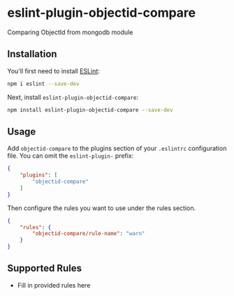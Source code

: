 # eslint-plugin-objectid-compare

Comparing ObjectId from mongodb module

## Installation

You'll first need to install [ESLint](https://eslint.org/):

```sh
npm i eslint --save-dev
```

Next, install `eslint-plugin-objectid-compare`:

```sh
npm install eslint-plugin-objectid-compare --save-dev
```

## Usage

Add `objectid-compare` to the plugins section of your `.eslintrc` configuration file. You can omit the `eslint-plugin-` prefix:

```json
{
    "plugins": [
        "objectid-compare"
    ]
}
```


Then configure the rules you want to use under the rules section.

```json
{
    "rules": {
        "objectid-compare/rule-name": "warn"
    }
}
```

## Supported Rules

* Fill in provided rules here



